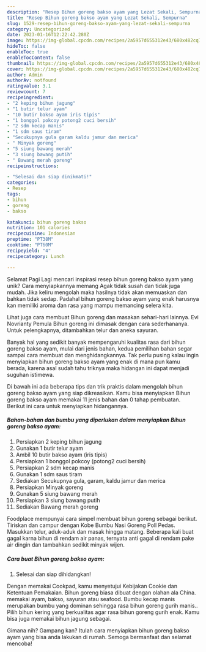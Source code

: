 ```yaml
---
description: "Resep Bihun goreng bakso ayam yang Lezat Sekali, Sempurna"
title: "Resep Bihun goreng bakso ayam yang Lezat Sekali, Sempurna"
slug: 1529-resep-bihun-goreng-bakso-ayam-yang-lezat-sekali-sempurna
category: Uncategorized
date: 2023-01-16T12:22:42.280Z
image: https://img-global.cpcdn.com/recipes/2a5957d655312e43/680x482cq70/bihun-goreng-bakso-ayam-foto-resep-utama.jpg
hideToc: false
enableToc: true
enableTocContent: false
thumbnail: https://img-global.cpcdn.com/recipes/2a5957d655312e43/680x482cq70/bihun-goreng-bakso-ayam-foto-resep-utama.jpg
cover: https://img-global.cpcdn.com/recipes/2a5957d655312e43/680x482cq70/bihun-goreng-bakso-ayam-foto-resep-utama.jpg
author: Admin
authorAv: notfound
ratingvalue: 3.1
reviewcount: 7
recipeingredient:
- "2 keping bihun jagung"
- "1 butir telur ayam"
- "10 butir bakso ayam iris tipis"
- "1 bonggol pokcoy potong2 cuci bersih"
- "2 sdm kecap manis"
- "1 sdm saus tiram"
- "Secukupnya gula garam kaldu jamur dan merica"
- " Minyak goreng"
- "5 siung bawang merah"
- "3 siung bawang putih"
- " Bawang merah goreng"
recipeinstructions:

- "Selesai dan siap dinikmati!"
categories:
- Resep
tags:
- bihun
- goreng
- bakso

katakunci: bihun goreng bakso 
nutrition: 101 calories
recipecuisine: Indonesian
preptime: "PT38M"
cooktime: "PT60M"
recipeyield: "4"
recipecategory: Lunch

---
```



Selamat Pagi Lagi mencari inspirasi resep bihun goreng bakso ayam yang unik? Cara menyiapkannya memang Agak tidak susah dan tidak juga mudah. Jika keliru mengolah maka hasilnya tidak akan memuaskan dan bahkan tidak sedap. Padahal bihun goreng bakso ayam yang enak harusnya kan memiliki aroma dan rasa yang mampu memancing selera kita.


Lihat juga cara membuat Bihun goreng dan masakan sehari-hari lainnya. Evi Novrianty Pemula Bihun goreng ini dimasak dengan cara sederhananya. Untuk pelengkapnya, ditambahkan telur dan aneka sayuran.

Banyak hal yang sedikit banyak mempengaruhi kualitas rasa dari bihun goreng bakso ayam, mulai dari jenis bahan, kedua pemilihan bahan segar sampai cara membuat dan menghidangkannya. Tak perlu pusing kalau ingin menyiapkan bihun goreng bakso ayam yang enak di mana pun kamu berada, karena asal sudah tahu triknya maka hidangan ini dapat menjadi suguhan istimewa.


Di bawah ini ada beberapa tips dan trik praktis dalam mengolah bihun goreng bakso ayam yang siap dikreasikan. Kamu bisa menyiapkan Bihun goreng bakso ayam memakai 11 jenis bahan dan 0 tahap pembuatan. Berikut ini cara untuk menyiapkan hidangannya.

<!--inarticleads1-->

##### Bahan-bahan dan bumbu yang diperlukan dalam menyiapkan Bihun goreng bakso ayam:

1. Persiapkan 2 keping bihun jagung
1. Gunakan 1 butir telur ayam
1. Ambil 10 butir bakso ayam (iris tipis)
1. Persiapkan 1 bonggol pokcoy (potong2 cuci bersih)
1. Persiapkan 2 sdm kecap manis
1. Gunakan 1 sdm saus tiram
1. Sediakan Secukupnya gula, garam, kaldu jamur dan merica
1. Persiapkan  Minyak goreng
1. Gunakan 5 siung bawang merah
1. Persiapkan 3 siung bawang putih
1. Sediakan  Bawang merah goreng


Foodplace mempunyai cara simpel membuat bihun goreng sebagai berikut. Tiriskan dan campur dengan Kobe Bumbu Nasi Goreng Poll Pedas. Masukkan telur, aduk-aduk dan masak hingga matang. Beberapa kali buat gagal karna bihun di rendam air panas, ternyata anti gagal di rendam pake air dingin dan tambahkan sedikit minyak wijen. 

<!--inarticleads2-->

##### Cara buat Bihun goreng bakso ayam:


1. Selesai dan siap dihidangkan!

Dengan memakai Cookpad, kamu menyetujui Kebijakan Cookie dan Ketentuan Pemakaian. Bihun goreng biasa dibuat dengan olahan ala China. memakai ayam, bakso, sayuran atau seafood. Bumbu kecap manis merupakan bumbu yang dominan sehingga rasa bihun goreng gurih manis.. Pilih bihun kering yang berkualitas agar rasa bihun goreng gurih enak. Kamu bisa juga memakai bihun jagung sebagai. 

Gimana nih? Gampang kan? Itulah cara menyiapkan bihun goreng bakso ayam yang bisa anda lakukan di rumah. Semoga bermanfaat dan selamat mencoba!
